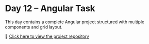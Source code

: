 # Day 12 – Angular Task

This day contains a complete Angular project structured with multiple components and grid layout.

🔗 [Click here to view the project repository](https://github.com/ahmedtoba74/NTI_DAY12_ANGULAR)
